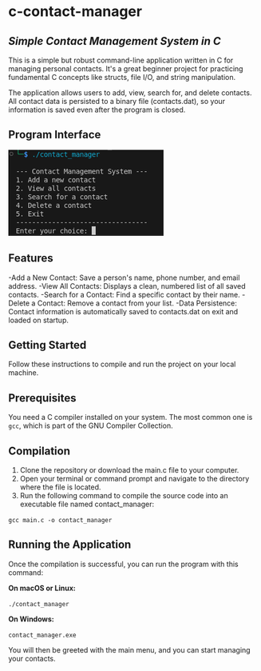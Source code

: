 # c-contact-manager
## **_Simple Contact Management System in C_**

This is a simple but robust command-line application written in C for managing personal contacts. It's a great beginner project for practicing fundamental C concepts like structs, file I/O, and string manipulation.

The application allows users to add, view, search for, and delete contacts. All contact data is persisted to a binary file (contacts.dat), so your information is saved even after the program is closed.

## **Program Interface**

![Contact Manager Interface](contact_manager.png)

## **Features**

-Add a New Contact: Save a person's name, phone number, and email address.
-View All Contacts: Displays a clean, numbered list of all saved contacts.
-Search for a Contact: Find a specific contact by their name.
-Delete a Contact: Remove a contact from your list.
-Data Persistence: Contact information is automatically saved to contacts.dat on exit and loaded on startup.

## **Getting Started**

Follow these instructions to compile and run the project on your local machine.

## **Prerequisites**

You need a C compiler installed on your system. The most common one is `gcc`, which is part of the GNU Compiler Collection.
## **Compilation**

1. Clone the repository or download the main.c file to your computer.
2. Open your terminal or command prompt and navigate to the directory where the file is located.
3. Run the following command to compile the source code into an executable file named contact_manager:

`gcc main.c -o contact_manager`

## **Running the Application**

Once the compilation is successful, you can run the program with this command:

**On macOS or Linux:**

`./contact_manager`

**On Windows:**

`contact_manager.exe`

You will then be greeted with the main menu, and you can start managing your contacts.